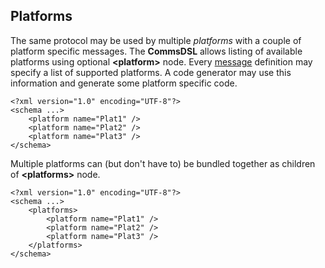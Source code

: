 ## Platforms
The same protocol may be used by multiple *platforms* with a couple of platform
specific messages. The **CommsDSL** allows listing of available platforms using
optional **&lt;platform&gt;** node. Every [message](../messages/messages.md)
definition may specify a list of supported platforms. A code generator may
use this information and generate some platform specific code.
```
<?xml version="1.0" encoding="UTF-8"?>
<schema ...>
    <platform name="Plat1" />
    <platform name="Plat2" />
    <platform name="Plat3" />
</schema>
```

Multiple platforms can (but don't have to) be bundled together as children of **&lt;platforms&gt;** node.
```
<?xml version="1.0" encoding="UTF-8"?>
<schema ...>
    <platforms>
        <platform name="Plat1" />
        <platform name="Plat2" />
        <platform name="Plat3" />
    </platforms>
</schema> 
```



